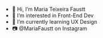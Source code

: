 - 👋 Hi, I’m Maria Teixeira Faustt   
- 👀 I’m interested in Front-End Dev  
- 🌱 I’m currently learning UX Design   
- 📷 @MariaFaustt on Instagram

<!---
MariaLTN/MariaLTN is a ✨ special ✨ repository because its `README.md` (this file) appears on your GitHub profile.
You can click the Preview link to take a look at your changes.
--->
